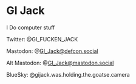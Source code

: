 GI Jack
========
I Do computer stuff

Twitter: @GI_FUCKEN_JACK

Mastodon: @GI_Jack@defcon.social

Alt Mastodon: @GI_Jack@mastodon.social

BlueSky: @gijack.was.holding.the.goatse.camera

<!--
**GIJack/GIJack** is a ✨ _special_ ✨ repository because its `README.md` (this file) appears on your GitHub profile.

Here are some ideas to get you started:

- 🔭 I’m currently working on ...
- 🌱 I’m currently learning ...
- 👯 I’m looking to collaborate on ...
- 🤔 I’m looking for help with ...
- 💬 Ask me about ...
- 📫 How to reach me: ...
- 😄 Pronouns: ...
- ⚡ Fun fact: ...
-->
